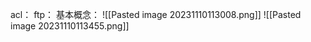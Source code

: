 acl：
ftp：
基本概念：
![[Pasted image 20231110113008.png]]
![[Pasted image 20231110113455.png]]


















